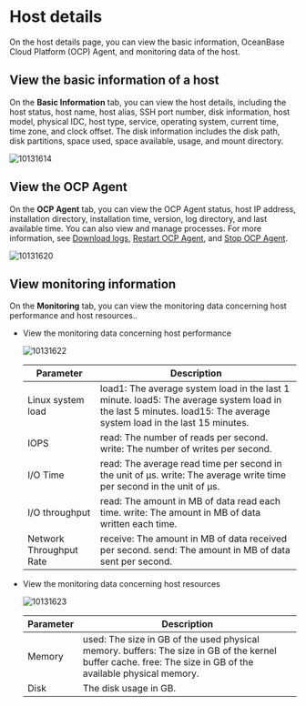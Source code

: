 Host details
=================================

On the host details page, you can view the basic information, OceanBase Cloud Platform (OCP) Agent, and monitoring data of the host.

View the basic information of a host
---------------------------------------------------------

On the **Basic Information** tab, you can view the host details, including the host status, host name, host alias, SSH port number, disk information, host model, physical IDC, host type, service, operating system, current time, time zone, and clock offset. The disk information includes the disk path, disk partitions, space used, space available, usage, and mount directory.

![10131614](https://help-static-aliyun-doc.aliyuncs.com/assets/img/en-US/3814306461/p338355.png)

View the OCP Agent
---------------------------------------

On the **OCP Agent** tab, you can view the OCP Agent status, host IP address, installation directory, installation time, version, log directory, and last available time. You can also view and manage processes. For more information, see [Download logs](../../4.manage-clusters/3.basic-operations/15.download-log.md), [Restart OCP Agent](../../6.management-host/4.restart-the-ocp-agent.md), and [Stop OCP Agent](../../6.management-host/5.stop-the-ocp-agent.md).

![10131620](https://help-static-aliyun-doc.aliyuncs.com/assets/img/en-US/3814306461/p338364.png)

View monitoring information
------------------------------------------------

On the **Monitoring** tab, you can view the monitoring data concerning host performance and host resources..

* View the monitoring data concerning host performance

  ![10131622](https://help-static-aliyun-doc.aliyuncs.com/assets/img/en-US/3814306461/p338366.png)


  |        Parameter        |                                                                                            Description                                                                                             |
  |-------------------------|----------------------------------------------------------------------------------------------------------------------------------------------------------------------------------------------------|
  | Linux system load       | load1: The average system load in the last 1 minute. load5: The average system load in the last 5 minutes. load15: The average system load in the last 15 minutes. |
  | IOPS                    | read: The number of reads per second.  write: The number of writes per second.                                                                                                     |
  | I/O Time                | read: The average read time per second in the unit of µs.  write: The average write time per second in the unit of µs.                                                             |
  | I/O throughput          | read: The amount in MB of data read each time.  write: The amount in MB of data written each time.                                                                                 |
  | Network Throughput Rate | receive: The amount in MB of data received per second.  send: The amount in MB of data sent per second.                                                                            |





* View the monitoring data concerning host resources

  ![10131623](https://help-static-aliyun-doc.aliyuncs.com/assets/img/en-US/4814306461/p338367.png)


  | Parameter |                                                                                          Description                                                                                           |
  |-----------|------------------------------------------------------------------------------------------------------------------------------------------------------------------------------------------------|
  | Memory    | used: The size in GB of the used physical memory.  buffers: The size in GB of the kernel buffer cache.  free: The size in GB of the available physical memory. |
  | Disk      | The disk usage in GB.                                                                                                                                                                          |
